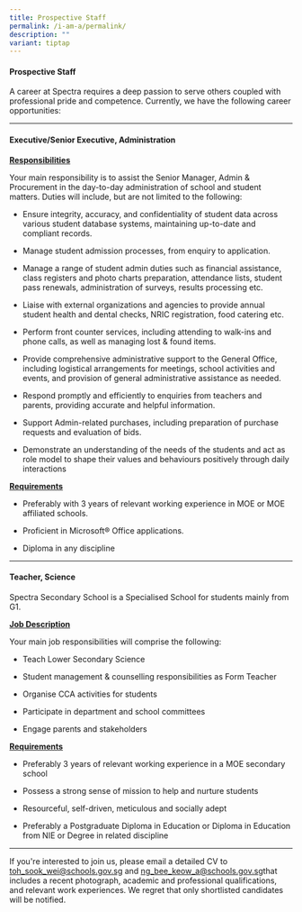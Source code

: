 ```yaml
---
title: Prospective Staff
permalink: /i-am-a/permalink/
description: ""
variant: tiptap
---
```

<h4><strong>Prospective Staff</strong></h4>
<p>A career at Spectra requires a deep passion to serve others coupled with
professional pride and competence. Currently, we have the following career
opportunities: &nbsp; &nbsp;</p>
<hr>
<h4><strong>Executive/Senior Executive, Administration</strong></h4>
<p><strong><u>Responsibilities</u></strong>
</p>
<p>Your main responsibility is to assist the Senior Manager, Admin &amp;
Procurement in the day-to-day administration of school and student matters.
Duties will include, but are not limited to the following:</p>
<ul data-tight="true" class="tight">
<li>
<p>Ensure integrity, accuracy, and confidentiality of student data across
various student database systems, maintaining up-to-date and compliant
records.</p>
</li>
<li>
<p>Manage student admission processes, from enquiry to application.</p>
</li>
<li>
<p>Manage a range of student admin duties such as financial assistance, class
registers and photo charts preparation, attendance lists, student pass
renewals, administration of surveys, results processing etc.</p>
</li>
<li>
<p>Liaise with external organizations and agencies to provide annual student
health and dental checks, NRIC registration, food catering etc.</p>
</li>
<li>
<p>Perform front counter services, including attending to walk-ins and phone
calls, as well as managing lost &amp; found items.</p>
</li>
<li>
<p>Provide comprehensive administrative support to the General Office, including
logistical arrangements for meetings, school activities and events, and
provision of general administrative assistance as needed.</p>
</li>
<li>
<p>Respond promptly and efficiently to enquiries from teachers and parents,
providing accurate and helpful information.</p>
</li>
<li>
<p>Support Admin-related purchases, including preparation of purchase requests
and evaluation of bids.</p>
</li>
<li>
<p>Demonstrate an understanding of the needs of the students and act as role
model to shape their values and behaviours positively through daily interactions</p>
</li>
</ul>
<p><strong><u>Requirements</u></strong>
</p>
<ul data-tight="true" class="tight">
<li>
<p>Preferably with 3 years of relevant working experience in MOE or MOE affiliated
schools.</p>
</li>
<li>
<p>Proficient in Microsoft® Office applications.</p>
</li>
<li>
<p>Diploma in any discipline</p>
</li>
</ul>
<hr>
<h4><strong>Teacher, Science</strong> </h4>
<p>Spectra Secondary School is a Specialised School for students mainly from
G1.</p>
<p><strong><u>Job Description</u></strong>
</p>
<p>Your main job responsibilities will comprise the following:</p>
<ul data-tight="true" class="tight">
<li>
<p>Teach Lower Secondary Science</p>
</li>
<li>
<p>Student management &amp; counselling responsibilities as Form Teacher</p>
</li>
<li>
<p>Organise CCA activities for students</p>
</li>
<li>
<p>Participate in department and school committees</p>
</li>
<li>
<p>Engage parents and stakeholders</p>
</li>
</ul>
<p><strong><u> Requirements</u></strong>
</p>
<ul data-tight="true" class="tight">
<li>
<p>Preferably 3 years of relevant working experience in a MOE secondary school</p>
</li>
<li>
<p>Possess a strong sense of mission to help and nurture students</p>
</li>
<li>
<p>Resourceful, self-driven, meticulous and socially adept</p>
</li>
<li>
<p>Preferably a Postgraduate Diploma in Education or Diploma in Education
from NIE or Degree in related discipline</p>
</li>
</ul>
<hr>
<p>If you're interested to join us, please email a detailed CV to <a href="mailto:toh_sook_wei@schools.gov.sg" rel="noopener noreferrer nofollow" target="_blank">toh_sook_wei@schools.gov.sg</a> and
<a href="mailto:ng_bee_keow_a@schools.gov.sg" rel="noopener noreferrer nofollow" target="_blank">ng_bee_keow_a@schools.gov.sg</a>that includes a recent photograph, academic
and professional qualifications, and relevant work experiences. We regret
that only shortlisted candidates will be notified.</p>